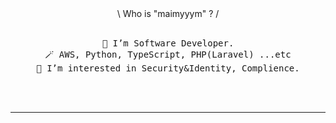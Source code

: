 <div align="center">
\ Who is "maimyyym" ? /
<br><br>
<pre>
🔭 I’m Software Developer.
🪄 AWS, Python, TypeScript, PHP(Laravel) ...etc
🌱 I’m interested in Security&Identity, Complience.
</pre>
<br><br>

-----

